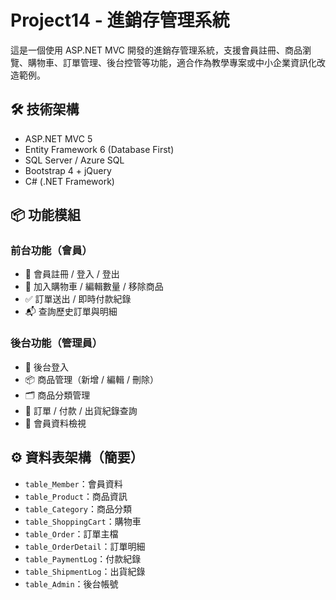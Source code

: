 # Project14 - 進銷存管理系統

這是一個使用 ASP.NET MVC 開發的進銷存管理系統，支援會員註冊、商品瀏覽、購物車、訂單管理、後台控管等功能，適合作為教學專案或中小企業資訊化改造範例。

## 🛠️ 技術架構

- ASP.NET MVC 5
- Entity Framework 6 (Database First)
- SQL Server / Azure SQL
- Bootstrap 4 + jQuery
- C# (.NET Framework)

## 📦 功能模組

### 前台功能（會員）

- 📝 會員註冊 / 登入 / 登出
- 🛒 加入購物車 / 編輯數量 / 移除商品
- ✅ 訂單送出 / 即時付款紀錄
- 📬 查詢歷史訂單與明細

### 後台功能（管理員）

- 🔐 後台登入
- 📦 商品管理（新增 / 編輯 / 刪除）
- 🗂️ 商品分類管理
- 📑 訂單 / 付款 / 出貨紀錄查詢
- 👥 會員資料檢視

## ⚙️ 資料表架構（簡要）

- `table_Member`：會員資料
- `table_Product`：商品資訊
- `table_Category`：商品分類
- `table_ShoppingCart`：購物車
- `table_Order`：訂單主檔
- `table_OrderDetail`：訂單明細
- `table_PaymentLog`：付款紀錄
- `table_ShipmentLog`：出貨紀錄
- `table_Admin`：後台帳號


